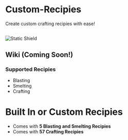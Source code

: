 # Custom-Recipies
Create custom crafting recipies with ease!

##
![Static Shield](https://img.shields.io/badge/download-v0.1-blue)
##

## Wiki (Coming Soon!)

### Supported Recipies
- Blasting
- Smelting
- Crafting

# Built In or Custom Recipies
- Comes with **5 Blasting and Smelting Recipies**
- Comes with **57 Crafting Recipies** 

